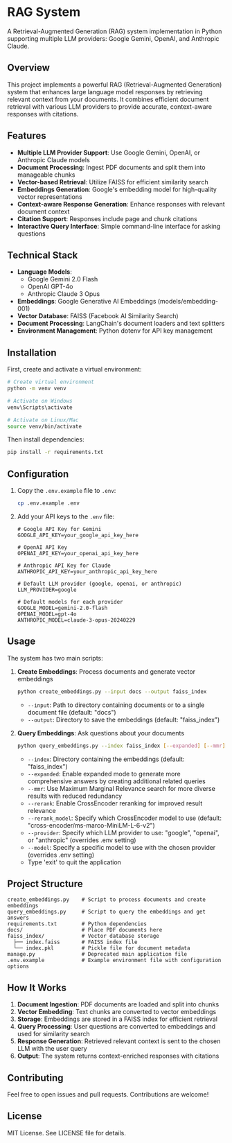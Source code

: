 # RAG System

A Retrieval-Augmented Generation (RAG) system implementation in Python supporting multiple LLM providers: Google Gemini, OpenAI, and Anthropic Claude.

## Overview

This project implements a powerful RAG (Retrieval-Augmented Generation) system that enhances large language model responses by retrieving relevant context from your documents. It combines efficient document retrieval with various LLM providers to provide accurate, context-aware responses with citations.

## Features

- **Multiple LLM Provider Support**: Use Google Gemini, OpenAI, or Anthropic Claude models
- **Document Processing**: Ingest PDF documents and split them into manageable chunks
- **Vector-based Retrieval**: Utilize FAISS for efficient similarity search
- **Embeddings Generation**: Google's embedding model for high-quality vector representations
- **Context-aware Response Generation**: Enhance responses with relevant document context
- **Citation Support**: Responses include page and chunk citations
- **Interactive Query Interface**: Simple command-line interface for asking questions

## Technical Stack

- **Language Models**:
  - Google Gemini 2.0 Flash
  - OpenAI GPT-4o
  - Anthropic Claude 3 Opus
- **Embeddings**: Google Generative AI Embeddings (models/embedding-001)
- **Vector Database**: FAISS (Facebook AI Similarity Search)
- **Document Processing**: LangChain's document loaders and text splitters
- **Environment Management**: Python dotenv for API key management

## Installation

First, create and activate a virtual environment:

```bash
# Create virtual environment
python -m venv venv

# Activate on Windows
venv\Scripts\activate

# Activate on Linux/Mac
source venv/bin/activate
```

Then install dependencies:

```bash
pip install -r requirements.txt
```

## Configuration

1. Copy the `.env.example` file to `.env`:

   ```bash
   cp .env.example .env
   ```

2. Add your API keys to the `.env` file:

   ```
   # Google API Key for Gemini
   GOOGLE_API_KEY=your_google_api_key_here

   # OpenAI API Key
   OPENAI_API_KEY=your_openai_api_key_here

   # Anthropic API Key for Claude
   ANTHROPIC_API_KEY=your_anthropic_api_key_here

   # Default LLM provider (google, openai, or anthropic)
   LLM_PROVIDER=google

   # Default models for each provider
   GOOGLE_MODEL=gemini-2.0-flash
   OPENAI_MODEL=gpt-4o
   ANTHROPIC_MODEL=claude-3-opus-20240229
   ```

## Usage

The system has two main scripts:

1. **Create Embeddings**: Process documents and generate vector embeddings

   ```bash
   python create_embeddings.py --input docs --output faiss_index
   ```

   - `--input`: Path to directory containing documents or to a single document file (default: "docs")
   - `--output`: Directory to save the embeddings (default: "faiss_index")

2. **Query Embeddings**: Ask questions about your documents
   ```bash
   python query_embeddings.py --index faiss_index [--expanded] [--mmr] [--rerank] [--rerank_model MODEL_NAME] [--provider PROVIDER] [--model MODEL_NAME]
   ```
   - `--index`: Directory containing the embeddings (default: "faiss_index")
   - `--expanded`: Enable expanded mode to generate more comprehensive answers by creating additional related queries
   - `--mmr`: Use Maximum Marginal Relevance search for more diverse results with reduced redundancy
   - `--rerank`: Enable CrossEncoder reranking for improved result relevance
   - `--rerank_model`: Specify which CrossEncoder model to use (default: "cross-encoder/ms-marco-MiniLM-L-6-v2")
   - `--provider`: Specify which LLM provider to use: "google", "openai", or "anthropic" (overrides .env setting)
   - `--model`: Specify a specific model to use with the chosen provider (overrides .env setting)
   - Type 'exit' to quit the application

## Project Structure

```
create_embeddings.py    # Script to process documents and create embeddings
query_embeddings.py     # Script to query the embeddings and get answers
requirements.txt        # Python dependencies
docs/                   # Place PDF documents here
faiss_index/            # Vector database storage
  ├── index.faiss       # FAISS index file
  └── index.pkl         # Pickle file for document metadata
manage.py               # Deprecated main application file
.env.example            # Example environment file with configuration options
```

## How It Works

1. **Document Ingestion**: PDF documents are loaded and split into chunks
2. **Vector Embedding**: Text chunks are converted to vector embeddings
3. **Storage**: Embeddings are stored in a FAISS index for efficient retrieval
4. **Query Processing**: User questions are converted to embeddings and used for similarity search
5. **Response Generation**: Retrieved relevant context is sent to the chosen LLM with the user query
6. **Output**: The system returns context-enriched responses with citations

## Contributing

Feel free to open issues and pull requests. Contributions are welcome!

## License

MIT License. See LICENSE file for details.
